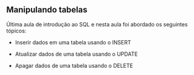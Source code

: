 ## Manipulando tabelas

Última aula de introdução ao SQL e nesta aula foi abordado os seguintes tópicos:

- Inserir dados em uma tabela usando o INSERT

- Atualizar dados de uma tabela usando o UPDATE

- Apagar dados de uma tabela usando o DELETE